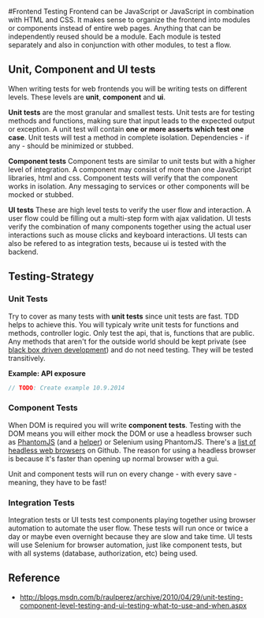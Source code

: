 #Frontend Testing
Frontend can be JavaScript or JavaScript in combination with HTML and CSS. It makes sense to organize the frontend into modules or components instead of entire web pages. Anything that can be independently reused should be a module. Each module is tested separately and also in conjunction with other modules, to test a flow.

## Unit, Component and UI tests
When writing tests for web frontends you will be writing tests on different levels. These levels are **unit**, **component** and **ui**.

**Unit tests** are the most granular and smallest tests. Unit tests are for testing methods and functions, making sure that input leads to the expected output or exception. A unit test will contain **one or more asserts which test one case**. Unit tests will test a method in complete isolation.
Dependencies - if any - should be minimized or stubbed.

**Component tests**
Component tests are similar to unit tests but with a  higher level of integration. A component may consist of
more than one JavaScript libraries, html and css. Component tests will verify that the component works in isolation.
Any messaging to services or other components will be mocked or stubbed.

**UI tests**
These are high level tests to verify the user flow and interaction. A user flow could be filling out a multi-step form with ajax
validation. UI tests verify the combination of many components together using the actual user interactions such as mouse clicks and keyboard interactions.
UI tests can also be refered to as integration tests, because ui is tested with the backend.

## Testing-Strategy
### Unit Tests
Try to cover as many tests with **unit tests** since unit tests are fast. TDD helps to achieve this. You will typicaly write unit tests for functions and methods, controller logic. Only test the api, that is, functions that are public. Any methods that aren't for the outside world should be kept private (see [black box driven development](https://hacks.mozilla.org/2014/08/black-box-driven-development-in-javascript/)) and do not need testing. They will be tested transitively.

**Example: API exposure**
```javascript
// TODO: Create example 10.9.2014
```

### Component Tests
When DOM is required you will write **component tests**. Testing with the DOM means you will either mock the DOM or use a headless browser such as [PhantomJS](http://phantomjs.org/) (and a [helper](http://casperjs.org/)) or Selenium using PhantomJS. There's a [list of headless web browsers](https://gist.github.com/evandrix/3694955) on Github.
The reason for using a headless browser is because it's faster than opening up normal browser with a gui.

Unit and component tests will run on every change - with every save - meaning, they have to be fast!

### Integration Tests
Integration tests or UI tests test components playing together using browser automation to automate the user flow. These tests will run once or twice a day or maybe even overnight because they are slow and take time. UI tests will use Selenium for browser automation, just like component tests, but with all systems (database, authorization, etc) being used.

## Reference
- <http://blogs.msdn.com/b/raulperez/archive/2010/04/29/unit-testing-component-level-testing-and-ui-testing-what-to-use-and-when.aspx>
